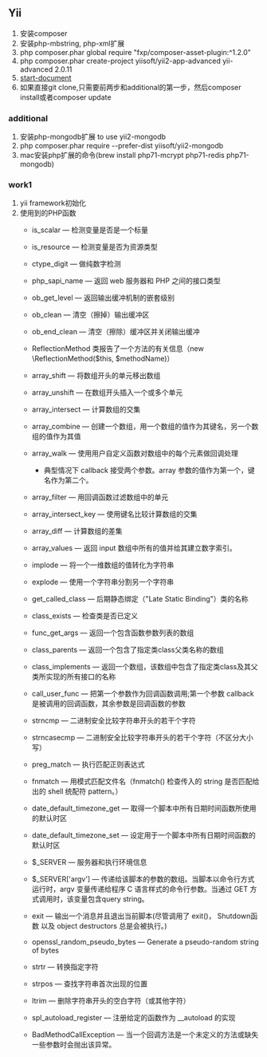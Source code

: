 ## Yii
1. 安装composer
2. 安装php-mbstring, php-xml扩展
3. php composer.phar global require "fxp/composer-asset-plugin:^1.2.0"
4. php composer.phar create-project yiisoft/yii2-app-advanced yii-advanced 2.0.11
5. [start-document](https://github.com/yiisoft/yii2-app-advanced/blob/master/docs/guide/start-installation.md)
6. 如果直接git clone,只需要前两步和additional的第一步，然后composer install或者composer update

### additional
1. 安装php-mongodb扩展 to use yii2-mongodb
2. php composer.phar require --prefer-dist yiisoft/yii2-mongodb
3. mac安装php扩展的命令(brew install php71-mcrypt php71-redis php71-mongodb)

### work1
1. yii framework初始化
2. 使用到的PHP函数
    - is_scalar — 检测变量是否是一个标量
    - is_resource — 检测变量是否为资源类型
    - ctype_digit — 做纯数字检测

    - php_sapi_name — 返回 web 服务器和 PHP 之间的接口类型

    - ob_get_level — 返回输出缓冲机制的嵌套级别
    - ob_clean — 清空（擦掉）输出缓冲区
    - ob_end_clean — 清空（擦除）缓冲区并关闭输出缓冲

    - ReflectionMethod 类报告了一个方法的有关信息（new \ReflectionMethod($this, $methodName)）

    - array_shift — 将数组开头的单元移出数组
    - array_unshift — 在数组开头插入一个或多个单元
    - array_intersect — 计算数组的交集
    - array_combine — 创建一个数组，用一个数组的值作为其键名，另一个数组的值作为其值
    - array_walk — 使用用户自定义函数对数组中的每个元素做回调处理
      - 典型情况下 callback 接受两个参数。array 参数的值作为第一个，键名作为第二个。
    - array_filter — 用回调函数过滤数组中的单元
    - array_intersect_key — 使用键名比较计算数组的交集
    - array_diff — 计算数组的差集
    - array_values — 返回 input 数组中所有的值并给其建立数字索引。

    - implode — 将一个一维数组的值转化为字符串
    - explode — 使用一个字符串分割另一个字符串

    - get_called_class — 后期静态绑定（"Late Static Binding"）类的名称
    - class_exists — 检查类是否已定义
    - func_get_args — 返回一个包含函数参数列表的数组
    - class_parents — 返回一个包含了指定类class父类名称的数组
    - class_implements — 返回一个数组，该数组中包含了指定类class及其父类所实现的所有接口的名称
    - call_user_func — 把第一个参数作为回调函数调用;第一个参数 callback 是被调用的回调函数，其余参数是回调函数的参数

    - strncmp — 二进制安全比较字符串开头的若干个字符
    - strncasecmp — 二进制安全比较字符串开头的若干个字符（不区分大小写）
    - preg_match — 执行匹配正则表达式
    - fnmatch — 用模式匹配文件名（fnmatch() 检查传入的 string 是否匹配给出的 shell 统配符 pattern。）

    - date_default_timezone_get — 取得一个脚本中所有日期时间函数所使用的默认时区
    - date_default_timezone_set — 设定用于一个脚本中所有日期时间函数的默认时区

    - $_SERVER — 服务器和执行环境信息
    - $_SERVER['argv'] — 传递给该脚本的参数的数组。当脚本以命令行方式运行时，argv 变量传递给程序 C 语言样式的命令行参数。当通过 GET 方式调用时，该变量包含query string。

    - exit — 输出一个消息并且退出当前脚本(尽管调用了 exit()， Shutdown函数 以及 object destructors 总是会被执行。)

    - openssl_random_pseudo_bytes — Generate a pseudo-random string of bytes
    - strtr — 转换指定字符
    - strpos — 查找字符串首次出现的位置
    - ltrim — 删除字符串开头的空白字符（或其他字符）

    - spl_autoload_register — 注册给定的函数作为 __autoload 的实现
    - BadMethodCallException — 当一个回调方法是一个未定义的方法或缺失一些参数时会抛出该异常。
